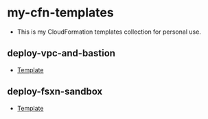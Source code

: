 # my-cfn-templates
- This is my CloudFormation templates collection for personal use.

## deploy-vpc-and-bastion
- [Template](deploy-vpc-and-bastion)
## deploy-fsxn-sandbox
- [Template](deploy-fsxn-sandbox)
